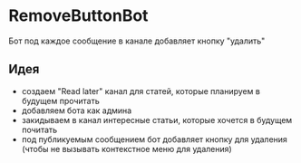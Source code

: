 # RemoveButtonBot

Бот под каждое сообщение в канале добавляет кнопку "удалить"

## Идея
- создаем "Read later" канал для статей, которые планируем в будущем прочитать
- добавляем бота как админа
- закидываем в канал интересные статьи, которые хочется в будущем почитать
- под публикуемым сообщением бот добавляет кнопку для удаления (чтобы не вызывать контекстное меню для удаления)